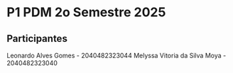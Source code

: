 # P1 PDM 2o Semestre 2025

## Participantes
Leonardo Alves Gomes - 2040482323044
Melyssa Vitoria da Silva Moya - 2040482323040

